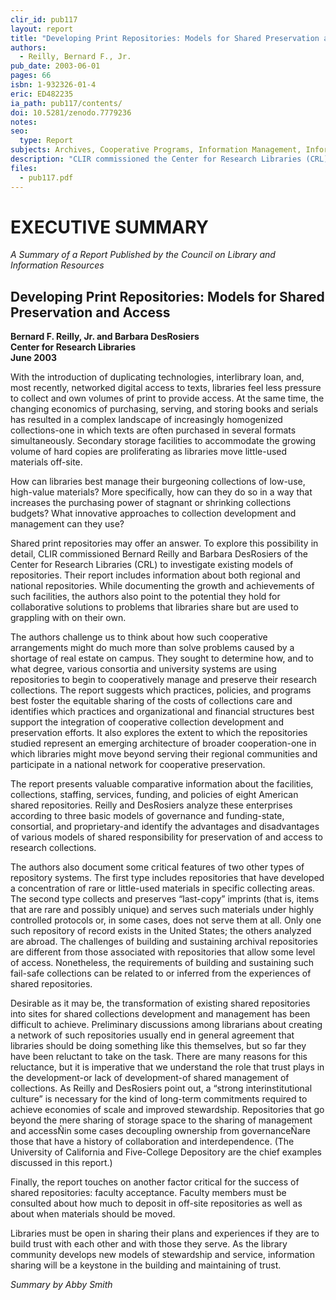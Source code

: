 ```yaml
---
clir_id: pub117
layout: report
title: "Developing Print Repositories: Models for Shared Preservation and Access"
authors: 
  - Reilly, Bernard F., Jr.
pub_date: 2003-06-01
pages: 66
isbn: 1-932326-01-4
eric: ED482235
ia_path: pub117/contents/
doi: 10.5281/zenodo.7779236
notes:
seo:
  type: Report
subjects: Archives, Cooperative Programs, Information Management, Information Networks, Information Services, Information Storage, Library Collection Development, Library Networks, Preservation, Reference Materials, Shared Library Resources, Shared Resources and Services
description: "CLIR commissioned the Center for Research Libraries (CRL) to investigate existing models of repositories organized along geographical lines for consortial use as well as models of some archival repositories. This report is the result of that study. Authors Bernard Reilly and Barbara DesRosiers looked broadly at existing shared repositories. Their report includes information about both regional repositories and those that collect on behalf of an entire nation. While carefully documenting the growth and achievements of such facilities, Reilly and DesRosiers also point to the promises they hold for new collaborative solutions to problems that libraries share but are used to grappling with on their own."
files:
  - pub117.pdf
---
```


# EXECUTIVE SUMMARY

_A Summary of a Report Published by the Council on Library and Information Resources_

Developing Print Repositories: Models for Shared Preservation and Access
------------------------------------------------------------------------

**Bernard F. Reilly, Jr. and Barbara DesRosiers  
Center for Research Libraries  
June 2003**

With the introduction of duplicating technologies, interlibrary loan, and, most recently, networked digital access to texts, libraries feel less pressure to collect and own volumes of print to provide access. At the same time, the changing economics of purchasing, serving, and storing books and serials has resulted in a complex landscape of increasingly homogenized collections-one in which texts are often purchased in several formats simultaneously. Secondary storage facilities to accommodate the growing volume of hard copies are proliferating as libraries move little-used materials off-site.

How can libraries best manage their burgeoning collections of low-use, high-value materials? More specifically, how can they do so in a way that increases the purchasing power of stagnant or shrinking collections budgets? What innovative approaches to collection development and management can they use?

Shared print repositories may offer an answer. To explore this possibility in detail, CLIR commissioned Bernard Reilly and Barbara DesRosiers of the Center for Research Libraries (CRL) to investigate existing models of repositories. Their report includes information about both regional and national repositories. While documenting the growth and achievements of such facilities, the authors also point to the potential they hold for collaborative solutions to problems that libraries share but are used to grappling with on their own.

The authors challenge us to think about how such cooperative arrangements might do much more than solve problems caused by a shortage of real estate on campus. They sought to determine how, and to what degree, various consortia and university systems are using repositories to begin to cooperatively manage and preserve their research collections. The report suggests which practices, policies, and programs best foster the equitable sharing of the costs of collections care and identifies which practices and organizational and financial structures best support the integration of cooperative collection development and preservation efforts. It also explores the extent to which the repositories studied represent an emerging architecture of broader cooperation-one in which libraries might move beyond serving their regional communities and participate in a national network for cooperative preservation.

The report presents valuable comparative information about the facilities, collections, staffing, services, funding, and policies of eight American shared repositories. Reilly and DesRosiers analyze these enterprises according to three basic models of governance and funding-state, consortial, and proprietary-and identify the advantages and disadvantages of various models of shared responsibility for preservation of and access to research collections.

The authors also document some critical features of two other types of repository systems. The first type includes repositories that have developed a concentration of rare or little-used materials in specific collecting areas. The second type collects and preserves “last-copy” imprints (that is, items that are rare and possibly unique) and serves such materials under highly controlled protocols or, in some cases, does not serve them at all. Only one such repository of record exists in the United States; the others analyzed are abroad. The challenges of building and sustaining archival repositories are different from those associated with repositories that allow some level of access. Nonetheless, the requirements of building and sustaining such fail-safe collections can be related to or inferred from the experiences of shared repositories.

Desirable as it may be, the transformation of existing shared repositories into sites for shared collections development and management has been difficult to achieve. Preliminary discussions among librarians about creating a network of such repositories usually end in general agreement that libraries should be doing something like this themselves, but so far they have been reluctant to take on the task. There are many reasons for this reluctance, but it is imperative that we understand the role that trust plays in the development-or lack of development-of shared management of collections. As Reilly and DesRosiers point out, a “strong interinstitutional culture” is necessary for the kind of long-term commitments required to achieve economies of scale and improved stewardship. Repositories that go beyond the mere sharing of storage space to the sharing of management and accessÑin some cases decoupling ownership from governanceÑare those that have a history of collaboration and interdependence. (The University of California and Five-College Depository are the chief examples discussed in this report.)

Finally, the report touches on another factor critical for the success of shared repositories: faculty acceptance. Faculty members must be consulted about how much to deposit in off-site repositories as well as about when materials should be moved.

Libraries must be open in sharing their plans and experiences if they are to build trust with each other and with those they serve. As the library community develops new models of stewardship and service, information sharing will be a keystone in the building and maintaining of trust.

_Summary by Abby Smith_